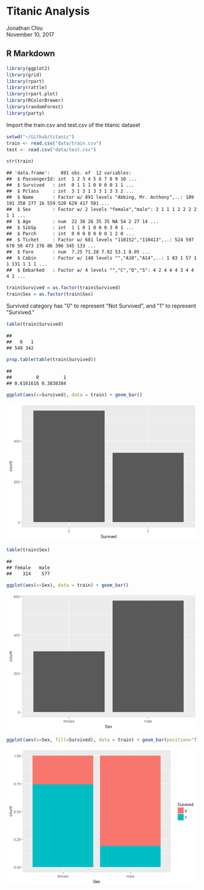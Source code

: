 # Titanic Analysis
Jonathan Chiu  
November 10, 2017  



## R Markdown


```r
library(ggplot2)
library(grid)
library(rpart)
library(rattle)
library(rpart.plot)
library(RColorBrewer)
library(randomForest)
library(party)
```


Import the train.csv and test.csv of the titanic dataset


```r
setwd("~/Github/titanic")
train <- read.csv("data/train.csv")
test <- read.csv("data/test.csv")
```




```r
str(train)
```

```
## 'data.frame':	891 obs. of  12 variables:
##  $ PassengerId: int  1 2 3 4 5 6 7 8 9 10 ...
##  $ Survived   : int  0 1 1 1 0 0 0 0 1 1 ...
##  $ Pclass     : int  3 1 3 1 3 3 1 3 3 2 ...
##  $ Name       : Factor w/ 891 levels "Abbing, Mr. Anthony",..: 109 191 358 277 16 559 520 629 417 581 ...
##  $ Sex        : Factor w/ 2 levels "female","male": 2 1 1 1 2 2 2 2 1 1 ...
##  $ Age        : num  22 38 26 35 35 NA 54 2 27 14 ...
##  $ SibSp      : int  1 1 0 1 0 0 0 3 0 1 ...
##  $ Parch      : int  0 0 0 0 0 0 0 1 2 0 ...
##  $ Ticket     : Factor w/ 681 levels "110152","110413",..: 524 597 670 50 473 276 86 396 345 133 ...
##  $ Fare       : num  7.25 71.28 7.92 53.1 8.05 ...
##  $ Cabin      : Factor w/ 148 levels "","A10","A14",..: 1 83 1 57 1 1 131 1 1 1 ...
##  $ Embarked   : Factor w/ 4 levels "","C","Q","S": 4 2 4 4 4 3 4 4 4 2 ...
```




```r
train$Survived = as.factor(train$Survived)
train$Sex = as.factor(train$Sex)
```


Survived category has "0" to represent "Not Survived", and "1" to represent "Survived."


```r
table(train$Survived)
```

```
## 
##   0   1 
## 549 342
```

```r
prop.table(table(train$Survived))
```

```
## 
##         0         1 
## 0.6161616 0.3838384
```

```r
ggplot(aes(x=Survived), data = train) + geom_bar()
```

![](titanic_rmarkdown_files/figure-html/unnamed-chunk-2-1.png)<!-- -->




```r
table(train$Sex)
```

```
## 
## female   male 
##    314    577
```

```r
ggplot(aes(x=Sex), data = train) + geom_bar()
```

![](titanic_rmarkdown_files/figure-html/unnamed-chunk-3-1.png)<!-- -->



```r
ggplot(aes(x=Sex, fill=Survived), data = train) + geom_bar(position="fill")
```

![](titanic_rmarkdown_files/figure-html/unnamed-chunk-4-1.png)<!-- -->

